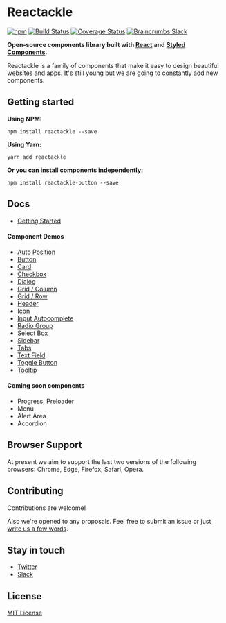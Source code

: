 
# Reactackle
[![npm](https://img.shields.io/npm/v/reactackle.svg)](https://www.npmjs.com/package/reactackle)
[![Build Status](https://travis-ci.org/bcrumbs/reactackle.svg?branch=master)](https://travis-ci.org/bcrumbs/reactackle)
[![Coverage Status](https://coveralls.io/repos/github/bcrumbs/reactackle/badge.svg?branch=master)](https://coveralls.io/github/bcrumbs/reactackle?branch=master)
[![Braincrumbs Slack](https://slackin.braincrumbs.io/badge.svg)](https://slackin.braincrumbs.io)

**Open-source components library built with [React](https://facebook.github.io/react/) and [Styled Components](https://www.styled-components.com).**

Reactackle is a family of components that make it easy to design beautiful websites and apps. It's still young but we are going to constantly add new components.

## Getting started

**Using NPM:**
```
npm install reactackle --save
```

**Using Yarn:**
```
yarn add reactackle
```

**Or you can install components independently:**
```
npm install reactackle-button --save
```

## Docs
* [Getting Started](http://reactackle-docs.braincrumbs.io)

#### Component Demos
* [Auto Position](http://reactackle-docs.braincrumbs.io/#/auto-position/demo)
* [Button](http://reactackle-docs.braincrumbs.io/#/button/demo)
* [Card](http://reactackle-docs.braincrumbs.io/#/card/demo)
* [Checkbox](http://reactackle-docs.braincrumbs.io/#/checkbox/demo)
* [Dialog](http://reactackle-docs.braincrumbs.io/#/dialog/demo)
* [Grid / Column](http://reactackle-docs.braincrumbs.io/#/grid-column/demo)
* [Grid / Row](http://reactackle-docs.braincrumbs.io/#/grid-row/demo)
* [Header](http://reactackle-docs.braincrumbs.io/#/header/demo)
* [Icon](http://reactackle-docs.braincrumbs.io/#/icon/demo)
* [Input Autocomplete](http://reactackle-docs.braincrumbs.io/#/input-autocomplete/demo)
* [Radio Group](http://reactackle-docs.braincrumbs.io/#/radio/demo)
* [Select Box](http://reactackle-docs.braincrumbs.io/#/select-box/demo)
* [Sidebar](http://reactackle-docs.braincrumbs.io/#/sidebar/demo)
* [Tabs](http://reactackle-docs.braincrumbs.io/#/tabs/demo)
* [Text Field](http://reactackle-docs.braincrumbs.io/#/text-field/demo)
* [Toggle Button](http://reactackle-docs.braincrumbs.io/#/toggle-button/demo)
* [Tooltip](http://reactackle-docs.braincrumbs.io/#/tooltip/demo)

#### Coming soon components
* Progress, Preloader
* Menu
* Alert Area
* Accordion

## Browser Support
At present we aim to support the last two versions of the following browsers: Chrome, Edge, Firefox, Safari, Opera.

## Contributing
Contributions are welcome!

Also we're opened to any proposals. Feel free to submit an issue or just [write us a few words](mailto:hello@braincrumbs.io).

## Stay in touch
* [Twitter](https://twitter.com/@reactackle)
* [Slack](https://reactackle.slack.com)

## License
[MIT License](/LICENSE.md)

